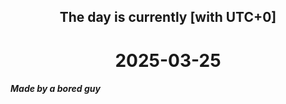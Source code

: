 <h2 align=center>The day is currently [with UTC+0]</h2>
<h1 align=center><!--TIME BEGIN-->2025-03-25<!--TIME END--></h1>
<h5>Made by a bored guy</h5>
